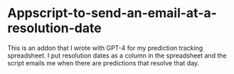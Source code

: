 # Appscript-to-send-an-email-at-a-resolution-date
This is an addon that I wrote with GPT-4 for my prediction tracking spreadsheet. I put resolution dates as a column in the spreadsheet and the script emails me when there are predictions that resolve that day.
